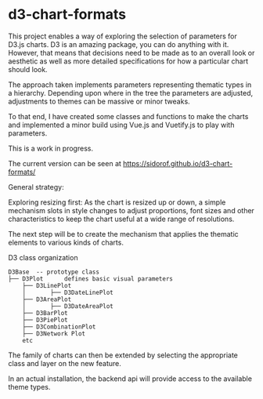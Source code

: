 # d3-chart-formats

This project enables a way of exploring the selection of parameters for D3.js charts. D3 is an amazing package, you can do anything with it. However, that means that decisions need to be made as to an overall look or aesthetic as well as more detailed specifications for how a particular chart should look.

The approach taken implements parameters representing thematic types in a hierarchy. Depending upon where in the tree the parameters are adjusted, adjustments to themes can be massive or minor tweaks.

To that end, I have created some classes and functions to make the charts and implemented a minor build using Vue.js and Vuetify.js to play with parameters.

This is a work in progress.

The current version can be seen at https://sidorof.github.io/d3-chart-formats/


General strategy:

Exploring resizing first: As the chart is resized up or down, a simple mechanism slots in style changes to adjust proportions, font sizes and other characteristics to keep the chart useful at a wide range of resolutions.

The next step will be to create the mechanism that applies the thematic elements to various kinds of charts.

D3 class organization
```
D3Base  -- prototype class
├── D3Plot      defines basic visual parameters
    ├── D3LinePlot
    │       ├── D3DateLinePlot
    ├── D3AreaPlot
    │       ├── D3DateAreaPlot
    ├── D3BarPlot
    ├── D3PiePlot
    ├── D3CombinationPlot
    ├── D3Network Plot
    etc
```
The family of charts can then be extended by selecting the appropriate class and layer on the new feature.

In an actual installation, the backend api will provide access to the available theme types.
